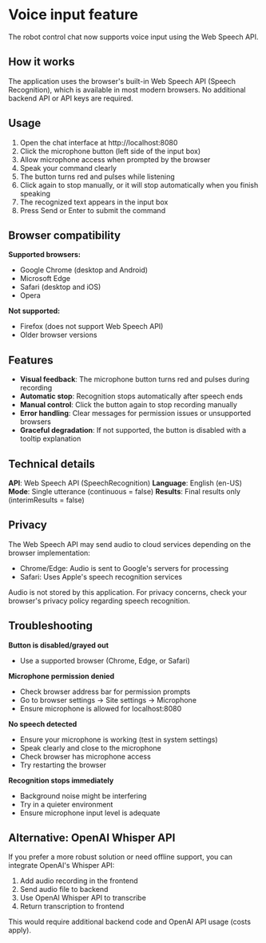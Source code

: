 # Voice input feature

The robot control chat now supports voice input using the Web Speech API.

## How it works

The application uses the browser's built-in Web Speech API (Speech Recognition), which is available in most modern browsers. No additional backend API or API keys are required.

## Usage

1. Open the chat interface at http://localhost:8080
2. Click the microphone button (left side of the input box)
3. Allow microphone access when prompted by the browser
4. Speak your command clearly
5. The button turns red and pulses while listening
6. Click again to stop manually, or it will stop automatically when you finish speaking
7. The recognized text appears in the input box
8. Press Send or Enter to submit the command

## Browser compatibility

**Supported browsers:**
- Google Chrome (desktop and Android)
- Microsoft Edge
- Safari (desktop and iOS)
- Opera

**Not supported:**
- Firefox (does not support Web Speech API)
- Older browser versions

## Features

- **Visual feedback**: The microphone button turns red and pulses during recording
- **Automatic stop**: Recognition stops automatically after speech ends
- **Manual control**: Click the button again to stop recording manually
- **Error handling**: Clear messages for permission issues or unsupported browsers
- **Graceful degradation**: If not supported, the button is disabled with a tooltip explanation

## Technical details

**API**: Web Speech API (SpeechRecognition)
**Language**: English (en-US)
**Mode**: Single utterance (continuous = false)
**Results**: Final results only (interimResults = false)

## Privacy

The Web Speech API may send audio to cloud services depending on the browser implementation:
- Chrome/Edge: Audio is sent to Google's servers for processing
- Safari: Uses Apple's speech recognition services

Audio is not stored by this application. For privacy concerns, check your browser's privacy policy regarding speech recognition.

## Troubleshooting

**Button is disabled/grayed out**
- Use a supported browser (Chrome, Edge, or Safari)

**Microphone permission denied**
- Check browser address bar for permission prompts
- Go to browser settings → Site settings → Microphone
- Ensure microphone is allowed for localhost:8080

**No speech detected**
- Ensure your microphone is working (test in system settings)
- Speak clearly and close to the microphone
- Check browser has microphone access
- Try restarting the browser

**Recognition stops immediately**
- Background noise might be interfering
- Try in a quieter environment
- Ensure microphone input level is adequate

## Alternative: OpenAI Whisper API

If you prefer a more robust solution or need offline support, you can integrate OpenAI's Whisper API:

1. Add audio recording in the frontend
2. Send audio file to backend
3. Use OpenAI Whisper API to transcribe
4. Return transcription to frontend

This would require additional backend code and OpenAI API usage (costs apply).

